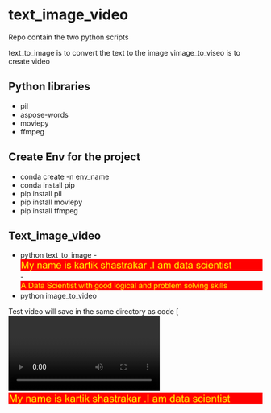 # text_image_video
Repo contain the two python scripts 

text_to_image is to convert the text to the image 
vimage_to_viseo is to create video 

## Python libraries
- pil
- aspose-words
- moviepy
- ffmpeg

## Create Env for the project
- conda create -n env_name
- conda install pip
- pip install pil
- pip install moviepy
- pip install ffmpeg 

## Text_image_video
- python text_to_image
-![alt text](https://github.com/kartikshastrakar/text_image_video/blob/master/01.png)
-![alt text](https://github.com/kartikshastrakar/text_image_video/blob/master/02.png)
- python image_to_video 

Test video will save in the same directory as code 
[![Watch the video](https://github.com/kartikshastrakar/text_image_video/blob/master/test.mp4)
[![Watch the video](https://github.com/kartikshastrakar/text_image_video/blob/master/01.png)](https://github.com/kartikshastrakar/text_image_video/blob/master/test.mp4)
